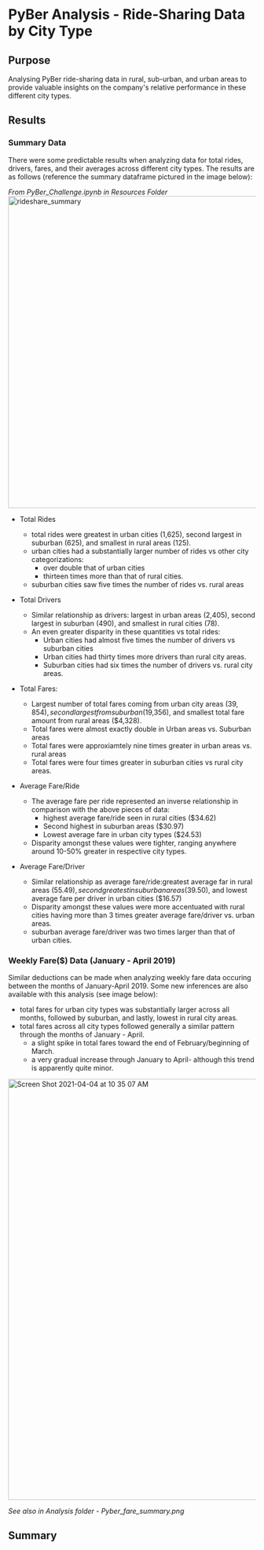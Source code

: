 # PyBer Analysis - Ride-Sharing Data by City Type 
## Purpose 
Analysing PyBer ride-sharing data in rural, sub-urban, and urban areas to provide valuable insights on the company's relative performance in these different city types. 
## Results 
### Summary Data 
There were some predictable results when analyzing data for total rides, drivers, fares, and their averages across different city types. The results are as follows (reference the summary dataframe pictured in the image below):

*From PyBer_Challenge.ipynb in Resources Folder*
<img width="635" alt="rideshare_summary" src="https://user-images.githubusercontent.com/79600550/113447157-4c21f180-93c7-11eb-99ae-5d1bf2b334ad.png">

- Total Rides 
  - total rides were greatest in urban cities (1,625), second largest in suburban (625), and smallest in rural areas (125). 
  - urban cities had a substantially larger number of rides vs other city categorizations:
    - over double that of urban cities
    - thirteen times more than that of rural cities. 
  - suburban cities saw five times the number of rides vs. rural areas  

- Total Drivers 
  -  Similar relationship as drivers: largest in urban areas (2,405), second largest in suburban (490), and smallest in rural cities (78). 
  -  An even greater disparity in these quantities vs total rides:
      -  Urban cities had almost five times the number of drivers vs suburban cities 
      - Urban cities had thirty times more drivers than rural city areas.   
      - Suburban cities had six times the number of drivers vs. rural city areas. 

- Total Fares: 
  - Largest number of total fares coming from urban city areas ($39, 854), second largest from suburban ($19,356), and smallest total fare amount from rural areas ($4,328). 
  - Total fares were almost exactly double in Urban areas vs. Suburban areas 
  - Total fares were approxiamtely nine times greater in urban areas vs. rural areas 
  - Total fares were four times greater in suburban cities vs rural city areas.
  
- Average Fare/Ride 
  - The average fare per ride represented an inverse relationship in comparison with the above pieces of data: 
    - highest average fare/ride seen in rural cities ($34.62)
    - Second highest in suburban areas ($30.97)
    - Lowest average fare in urban city types ($24.53)
  - Disparity amongst these values were tighter, ranging anywhere around 10-50% greater in respective city types. 

- Average Fare/Driver
  - Similar relationship as average fare/ride:greatest average far in rural areas ($55.49), second greatest in suburban areas ($39.50), and lowest average fare per driver in urban cities ($16.57)
  - Disparity amongst these values were more accentuated with rural cities having more than 3 times greater average fare/driver vs. urban areas.
  - suburban average fare/driver was two times larger than that of urban cities. 

### Weekly Fare($) Data (January - April 2019)
Similar deductions can be made when analyzing weekly fare data occuring between the months of January-April 2019. Some new inferences are also available with this analysis (see image below):

- total fares for urban city types was substantially larger across all months, followed by suburban, and lastly, lowest in rural city areas. 
- total fares across all city types followed generally a similar pattern through the months of January - April. 
  -   a slight spike in total fares toward the end of February/beginning of March. 
  -   a very gradual increase through January to April- although this trend is apparently quite minor. 


<img width="857" alt="Screen Shot 2021-04-04 at 10 35 07 AM" src="https://user-images.githubusercontent.com/79600550/113512213-8c04e800-9531-11eb-8d0c-4751342df661.png">

*See also in Analysis folder - Pyber_fare_summary.png*

## Summary
